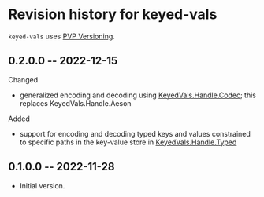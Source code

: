 # Revision history for keyed-vals

`keyed-vals` uses [PVP Versioning][1].

## 0.2.0.0 -- 2022-12-15

Changed

* generalized encoding and decoding using [KeyedVals.Handle.Codec][]; this
  replaces KeyedVals.Handle.Aeson


Added

* support for encoding and decoding typed keys and values constrained to
  specific paths in the key-value store in [KeyedVals.Handle.Typed][]

## 0.1.0.0 -- 2022-11-28

* Initial version.

[1]: https://pvp.haskell.org
[KeyedVals.Handle.Typed]: https://hackage.haskell.org/package/keyed-vals/docs/KeyedVals-Handle.Typed.html
[KeyedVals.Handle.Codec]: https://hackage.haskell.org/package/keyed-vals/docs/KeyedVals-Handle.Codec.html
